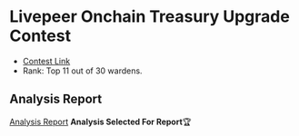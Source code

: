 # Livepeer Onchain Treasury Upgrade Contest
- [Contest Link](https://code4rena.com/audits/2023-08-livepeer-onchain-treasury-upgrade#top)
- Rank: Top 11 out of 30 wardens.

## Analysis Report
[Analysis Report](./Analysis.md) **Analysis Selected For Report**🏆